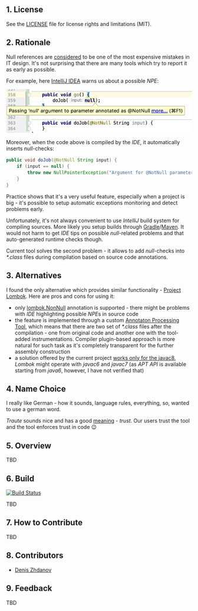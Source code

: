 ## 1. License

See the [LICENSE](LICENSE.md) file for license rights and limitations (MIT).

## 2. Rationale

Null references are [considered](https://en.wikipedia.org/wiki/Null_pointer#History) to be one of the most expensive mistakes in IT design. It's not surprising that there are many tools which try to report it as early as possible.  

For example, here [IntelliJ IDEA](https://www.jetbrains.com/idea/) warns us about a possible *NPE*: 

![warning-intellij.png](docs/img/warning-intellij.png)

Moreover, when the code above is compiled by the *IDE*, it automatically inserts *null*-checks:

```java
public void doJob(@NotNull String input) {
    if (input == null) {
        throw new NullPointerException("Argument for @NotNull parameter 'input' must not be null");
    }
}
```

Practice shows that it's a very useful feature, especially when a project is big - it's possible to setup automatic exceptions monitoring and detect problems early.  

Unfortunately, it's not always convenient to use *IntelliJ* build system for compiling sources. More likely you setup builds through [Gradle](https://gradle.org/)/[Maven](http://maven.apache.org/). It would not harm to get *IDE* tips on possible *null*-related problems and that auto-generated runtime checks though.  

Current tool solves the second problem - it allows to add *null*-checks into *\*.class* files during compilation based on source code annotations.

## 3. Alternatives

I found the only alternative which provides similar functionality - [Project Lombok](https://projectlombok.org/features/NonNull). Here are pros and cons for using it:
* only [lombok.NonNull](https://projectlombok.org/api/lombok/NonNull.html) annotation is supported - there might be problems with *IDE* highlighting possible *NPE*s in source code
* the feature is implemented through a custom [Annotaton Processing Tool](https://docs.oracle.com/javase/7/docs/technotes/guides/apt/index.html), which means that there are two set of *\*.class* files after the compilation - one from original code and another one with the tool-added instrumentations. Compiler plugin-based approach is more natural for such task as it's completely transparent for the further assembly construction
* a solution offered by the current project [works only for the javac8](core/javac/README.md#5-limitations), *Lombok* might operate with *javac6* and *javac7* (as *APT API* is available starting from *java6*, however, I have not verified that)

## 4. Name Choice

I really like German - how it sounds, language rules, everything, so, wanted to use a german word.  

*Traute* sounds nice and has a good [meaning](http://dictionary.reverso.net/german-english/Traute) - *trust*. Our users trust the tool and the tool enforces trust in code :wink:

## 5. Overview

TBD

## 6. Build

[![Build Status](https://travis-ci.org/denis-zhdanov/traute.svg?branch=master)](https://travis-ci.org/denis-zhdanov/traute)

TBD

## 7. How to Contribute

TBD

## 8. Contributors

* [Denis Zhdanov](https://github.com/denis-zhdanov)

## 9. Feedback

TBD